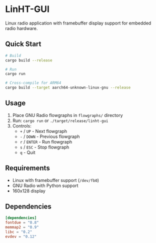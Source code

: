 # LinHT-GUI

Linux radio application with framebuffer display support for embedded radio hardware.

## Quick Start

```bash
# Build
cargo build --release

# Run
cargo run

# Cross-compile for ARM64
cargo build --target aarch64-unknown-linux-gnu --release
```

## Usage

1. Place GNU Radio flowgraphs in `flowgraphs/` directory
2. Run: `cargo run` or `./target/release/linht-gui`
3. Controls:
   - `+` / `UP` - Next flowgraph
   - `-` / `DOWN` - Previous flowgraph  
   - `r` / `ENTER` - Run flowgraph
   - `s` / `ESC` - Stop flowgraph
   - `q` - Quit

## Requirements

- Linux with framebuffer support (`/dev/fb0`)
- GNU Radio with Python support
- 160x128 display

## Dependencies

```toml
[dependencies]
fontdue = "0.8"
memmap2 = "0.9"
libc = "0.2"
evdev = "0.12"
```
